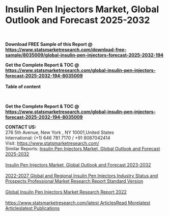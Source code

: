 <h1>Insulin Pen Injectors Market, Global Outlook and Forecast 2025-2032</h1><br/><p><strong>Download FREE Sample of this Report @ <a href="https://www.statsmarketresearch.com/download-free-sample/8035009/global-insulin-pen-injectors-forecast-2025-2032-194">https://www.statsmarketresearch.com/download-free-sample/8035009/global-insulin-pen-injectors-forecast-2025-2032-194</a></strong></p><div><b>Get the Complete Report & TOC @ <a href="https://www.statsmarketresearch.com/global-insulin-pen-injectors-forecast-2025-2032-194-8035009">https://www.statsmarketresearch.com/global-insulin-pen-injectors-forecast-2025-2032-194-8035009</a></b></div><br><b>Table of content</b><p><br><div><b>Get the Complete Report & TOC @ <a href="https://www.statsmarketresearch.com/global-insulin-pen-injectors-forecast-2025-2032-194-8035009">https://www.statsmarketresearch.com/global-insulin-pen-injectors-forecast-2025-2032-194-8035009</a></b></div></p> <b>CONTACT US:</b><br>276 5th Avenue, New York , NY 10001,United States<br>International: (+1) 646 781 7170 / +91 8087042414<br>Visit: <a href="https://www.statsmarketresearch.com/">https://www.statsmarketresearch.com/</a><br>Similar Reports: <a href="https://www.statsmarketresearch.com/global-insulin-pen-injectors-forecast-2025-2032-194-8035009">Insulin Pen Injectors Market, Global Outlook and Forecast 2025-2032</a><br/><br/><a href="https://www.statsmarketresearch.com/global-insulin-pen-injectors-forecast-2025-2032-194-8035009">Insulin Pen Injectors Market, Global Outlook and Forecast 2023-2032</a><br/><br/><a href="https://www.statsmarketresearch.com/global-insulin-pen-injectors-forecast-2025-2032-194-8035009">2022-2027 Global and Regional Insulin Pen Injectors Industry Status and Prospects Professional Market Research Report Standard Version</a><br/><br/><a href="https://www.statsmarketresearch.com/global-insulin-pen-injectors-forecast-2025-2032-194-8035009">Global Insulin Pen Injectors Market Research Report 2022</a><br/><br/><a href="https://gyeongbokgung.com">https://www.statsmarketresearch.com/</a><a href="https://hallyeomaritime.com">latest Articles</a><a href="https://jingwansa.com">Read More</a><a href=https://nguoiviet.jp/">latest Articles</a><a href="https://www.intelmarketresearch.com/">latest Publications</a>